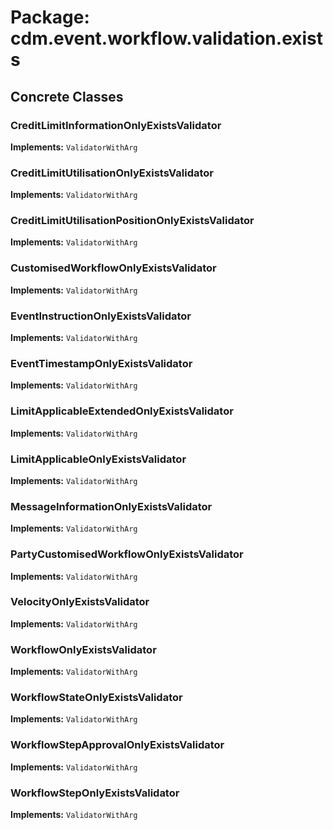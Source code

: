 # Package: cdm.event.workflow.validation.exists

## Concrete Classes

### CreditLimitInformationOnlyExistsValidator
**Implements:** `ValidatorWithArg` 

### CreditLimitUtilisationOnlyExistsValidator
**Implements:** `ValidatorWithArg` 

### CreditLimitUtilisationPositionOnlyExistsValidator
**Implements:** `ValidatorWithArg` 

### CustomisedWorkflowOnlyExistsValidator
**Implements:** `ValidatorWithArg` 

### EventInstructionOnlyExistsValidator
**Implements:** `ValidatorWithArg` 

### EventTimestampOnlyExistsValidator
**Implements:** `ValidatorWithArg` 

### LimitApplicableExtendedOnlyExistsValidator
**Implements:** `ValidatorWithArg` 

### LimitApplicableOnlyExistsValidator
**Implements:** `ValidatorWithArg` 

### MessageInformationOnlyExistsValidator
**Implements:** `ValidatorWithArg` 

### PartyCustomisedWorkflowOnlyExistsValidator
**Implements:** `ValidatorWithArg` 

### VelocityOnlyExistsValidator
**Implements:** `ValidatorWithArg` 

### WorkflowOnlyExistsValidator
**Implements:** `ValidatorWithArg` 

### WorkflowStateOnlyExistsValidator
**Implements:** `ValidatorWithArg` 

### WorkflowStepApprovalOnlyExistsValidator
**Implements:** `ValidatorWithArg` 

### WorkflowStepOnlyExistsValidator
**Implements:** `ValidatorWithArg` 

